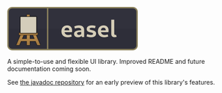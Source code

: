![easel](github/logo.png)

A simple-to-use and flexible UI library. Improved README and future documentation coming soon.

See [the javadoc repository](https://github.com/casey-c/easel-javadoc) for an early preview of this library's features.